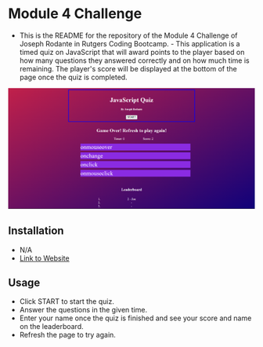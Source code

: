 # Module 4 Challenge

- This is the README for the repository of the Module 4 Challenge of Joseph Rodante in Rutgers Coding Bootcamp. - This application is a timed quiz on JavaScript that will award points to the player based on how many questions they answered correctly and on how much time is remaining. The player's score will be displayed at the bottom of the page once the quiz is completed.

![screenshot](./assets/pictures/screenshot.png)


## Installation

- N/A
- [Link to Website](https://joeyrodo.github.io/Module-4-Challenge/) 


## Usage

- Click START to start the quiz.
- Answer the questions in the given time.
- Enter your name once the quiz is finished and see your score and name on the leaderboard.
- Refresh the page to try again.

